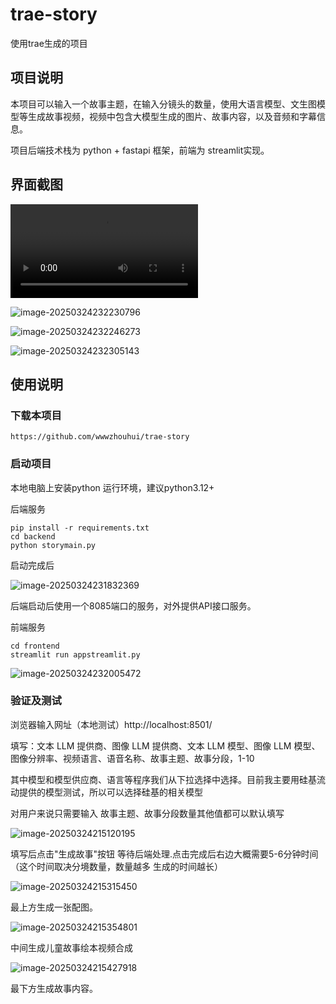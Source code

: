 # trae-story
使用trae生成的项目

## 项目说明

本项目可以输入一个故事主题，在输入分镜头的数量，使用大语言模型、文生图模型等生成故事视频，视频中包含大模型生成的图片、故事内容，以及音频和字幕信息。

项目后端技术栈为 python + fastapi 框架，前端为 streamlit实现。

## 界面截图

  <video controls>   <source src='https://dify-1258720957.cos.ap-nanjing.myqcloud.com/videos/video20250318005720.mp4' type='video/mp4'>{filename}</video>

![image-20250324232230796](https://mypicture-1258720957.cos.ap-nanjing.myqcloud.com/Obsidian/image-20250324232230796.png)

![image-20250324232246273](https://mypicture-1258720957.cos.ap-nanjing.myqcloud.com/Obsidian/image-20250324232246273.png)

![image-20250324232305143](https://mypicture-1258720957.cos.ap-nanjing.myqcloud.com/Obsidian/image-20250324232305143.png)

## 使用说明

### 下载本项目

```
https://github.com/wwwzhouhui/trae-story
```

### 启动项目

本地电脑上安装python 运行环境，建议python3.12+

后端服务

```shell
pip install -r requirements.txt
cd backend
python storymain.py
```

启动完成后

![image-20250324231832369](https://mypicture-1258720957.cos.ap-nanjing.myqcloud.com/Obsidian/image-20250324231832369.png)

后端启动后使用一个8085端口的服务，对外提供API接口服务。

前端服务

```shell
cd frontend
streamlit run appstreamlit.py  

```

![image-20250324232005472](https://mypicture-1258720957.cos.ap-nanjing.myqcloud.com/Obsidian/image-20250324232005472.png)

### 验证及测试

浏览器输入网址（本地测试）http://localhost:8501/

填写：文本 LLM 提供商、图像 LLM 提供商、文本 LLM 模型、图像 LLM 模型、图像分辨率、视频语言、语音名称、故事主题、故事分段，1-10

其中模型和模型供应商、语言等程序我们从下拉选择中选择。目前我主要用硅基流动提供的模型测试，所以可以选择硅基的相关模型

对用户来说只需要输入 故事主题、故事分段数量其他值都可以默认填写

![image-20250324215120195](https://mypicture-1258720957.cos.ap-nanjing.myqcloud.com/Obsidian/image-20250324215120195.png.png)

填写后点击"生成故事"按钮 等待后端处理.点击完成后右边大概需要5-6分钟时间（这个时间取决分境数量，数量越多 生成的时间越长）

![image-20250324215315450](https://mypicture-1258720957.cos.ap-nanjing.myqcloud.com/Obsidian/image-20250324215315450.png.png.png)

最上方生成一张配图。

![image-20250324215354801](https://mypicture-1258720957.cos.ap-nanjing.myqcloud.com/Obsidian/image-20250324215354801.png.png)

中间生成儿童故事绘本视频合成

![image-20250324215427918](https://mypicture-1258720957.cos.ap-nanjing.myqcloud.com/Obsidian/image-20250324215427918.png.png)

最下方生成故事内容。
